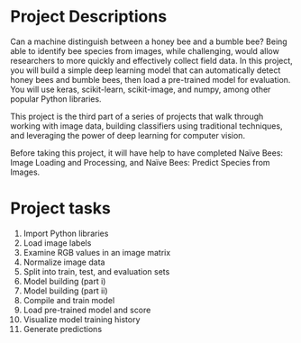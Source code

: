 # Project Descriptions

Can a machine distinguish between a honey bee and a bumble bee? Being able to identify bee species from images, while challenging, would allow researchers to more quickly and effectively collect field data. In this project, you will build a simple deep learning model that can automatically detect honey bees and bumble bees, then load a pre-trained model for evaluation. You will use keras, scikit-learn, scikit-image, and numpy, among other popular Python libraries.

This project is the third part of a series of projects that walk through working with image data, building classifiers using traditional techniques, and leveraging the power of deep learning for computer vision.

Before taking this project, it will have help to have completed Naïve Bees: Image Loading and Processing, and Naïve Bees: Predict Species from Images.
    
# Project tasks

1. Import Python libraries
2. Load image labels
3. Examine RGB values in an image matrix
4. Normalize image data
5. Split into train, test, and evaluation sets
6. Model building (part i)
7. Model building (part ii)
8. Compile and train model
9. Load pre-trained model and score
10. Visualize model training history
11. Generate predictions

